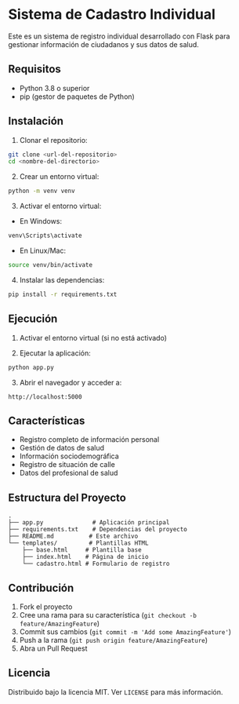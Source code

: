 # Sistema de Cadastro Individual

Este es un sistema de registro individual desarrollado con Flask para gestionar información de ciudadanos y sus datos de salud.

## Requisitos

- Python 3.8 o superior
- pip (gestor de paquetes de Python)

## Instalación

1. Clonar el repositorio:
```bash
git clone <url-del-repositorio>
cd <nombre-del-directorio>
```

2. Crear un entorno virtual:
```bash
python -m venv venv
```

3. Activar el entorno virtual:
- En Windows:
```bash
venv\Scripts\activate
```
- En Linux/Mac:
```bash
source venv/bin/activate
```

4. Instalar las dependencias:
```bash
pip install -r requirements.txt
```

## Ejecución

1. Activar el entorno virtual (si no está activado)

2. Ejecutar la aplicación:
```bash
python app.py
```

3. Abrir el navegador y acceder a:
```
http://localhost:5000
```

## Características

- Registro completo de información personal
- Gestión de datos de salud
- Información sociodemográfica
- Registro de situación de calle
- Datos del profesional de salud

## Estructura del Proyecto

```
.
├── app.py              # Aplicación principal
├── requirements.txt    # Dependencias del proyecto
├── README.md          # Este archivo
└── templates/         # Plantillas HTML
    ├── base.html     # Plantilla base
    ├── index.html    # Página de inicio
    └── cadastro.html # Formulario de registro
```

## Contribución

1. Fork el proyecto
2. Cree una rama para su característica (`git checkout -b feature/AmazingFeature`)
3. Commit sus cambios (`git commit -m 'Add some AmazingFeature'`)
4. Push a la rama (`git push origin feature/AmazingFeature`)
5. Abra un Pull Request

## Licencia

Distribuido bajo la licencia MIT. Ver `LICENSE` para más información. 